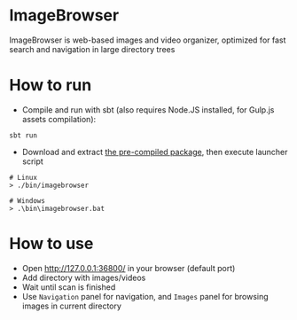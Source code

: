 # ImageBrowser
ImageBrowser is web-based images and video organizer, optimized for fast search and navigation in large directory trees

# How to run
* Compile and run with sbt (also requires Node.JS installed, for Gulp.js assets compilation):
```
sbt run
```

* Download and extract [the pre-compiled package](https://github.com/Karasiq/imagebrowser/releases/download/v1.0.0/imagebrowser-1.0.0.zip), then execute launcher script
```
# Linux
> ./bin/imagebrowser

# Windows
> .\bin\imagebrowser.bat
```

# How to use
* Open http://127.0.0.1:36800/ in your browser (default port)
* Add directory with images/videos
* Wait until scan is finished
* Use `Navigation` panel for navigation, and `Images` panel for browsing images in current directory
